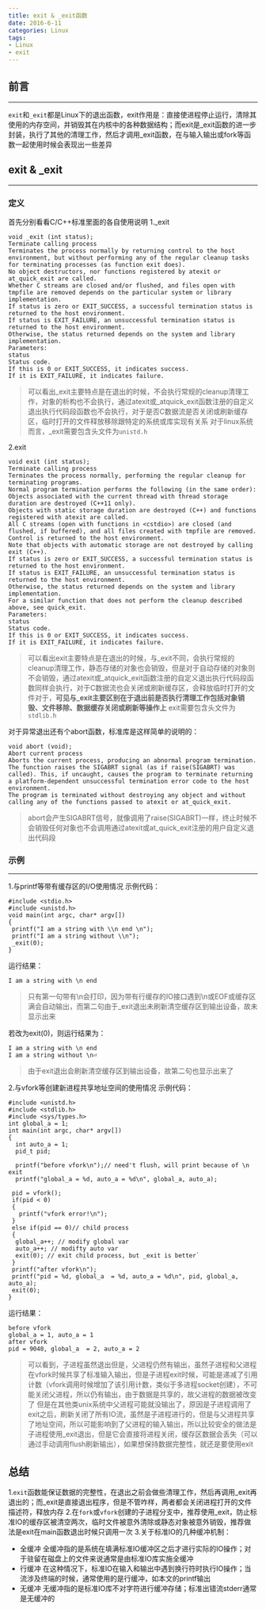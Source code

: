 ```yaml
---
title: exit & _exit函数
date: 2016-6-11
categories: Linux
tags:
- Linux
- exit
---
```


## 前言
---
`exit`和`_exit`都是Linux下的退出函数，exit作用是：直接使进程停止运行，清除其使用的内存空间，并销毁其在内核中的各种数据结构；而exit是_exit函数的进一步封装，执行了其他的清理工作，然后才调用_exit函数，在与输入输出或fork等函数一起使用时候会表现出一些差异

<!--more-->

## exit & _exit
---

### 定义
首先分别看看C/C++标准里面的各自使用说明
1._exit

    void _exit (int status);
    Terminate calling process
    Terminates the process normally by returning control to the host environment, but without performing any of the regular cleanup tasks for terminating processes (as function exit does).
    No object destructors, nor functions registered by atexit or at_quick_exit are called.
    Whether C streams are closed and/or flushed, and files open with tmpfile are removed depends on the particular system or library implementation.
    If status is zero or EXIT_SUCCESS, a successful termination status is returned to the host environment.
    If status is EXIT_FAILURE, an unsuccessful termination status is returned to the host environment.
    Otherwise, the status returned depends on the system and library implementation.
    Parameters:
    status
    Status code.
    If this is 0 or EXIT_SUCCESS, it indicates success.
    If it is EXIT_FAILURE, it indicates failure.

>可以看出_exit主要特点是在退出的时候，不会执行常规的cleanup清理工作，对象的析构也不会执行，通过atexit或_atquick_exit函数注册的自定义退出执行代码段函数也不会执行，对于是否C数据流是否关闭或刷新缓存区，临时打开的文件释放移除跟特定的系统或库实现有关系
对于linux系统而言，_exit需要包含头文件为`unistd.h`

2.exit

    void exit (int status);
    Terminate calling process
    Terminates the process normally, performing the regular cleanup for terminating programs.
    Normal program termination performs the following (in the same order):
    Objects associated with the current thread with thread storage duration are destroyed (C++11 only).
    Objects with static storage duration are destroyed (C++) and functions registered with atexit are called.
    All C streams (open with functions in <cstdio>) are closed (and flushed, if buffered), and all files created with tmpfile are removed.
    Control is returned to the host environment.
    Note that objects with automatic storage are not destroyed by calling exit (C++).
    If status is zero or EXIT_SUCCESS, a successful termination status is returned to the host environment.
    If status is EXIT_FAILURE, an unsuccessful termination status is returned to the host environment.
    Otherwise, the status returned depends on the system and library implementation.
    For a similar function that does not perform the cleanup described above, see quick_exit.
    Parameters:
    status
    Status code.
    If this is 0 or EXIT_SUCCESS, it indicates success.
    If it is EXIT_FAILURE, it indicates failure.

>可以看出exit主要特点是在退出的时候，与_exit不同，会执行常规的cleanup清理工作，静态存储的对象也会销毁，但是对于自动存储的对象则不会销毁，通过atexit或_atquick_exit函数注册的自定义退出执行代码段函数同样会执行，对于C数据流也会关闭或刷新缓存区，会释放临时打开的文件对于，**可见与_exit主要区别在于退出前是否执行清理工作包括对象销毁、文件移除、数据缓存关闭或刷新等操作上**
exit需要包含头文件为`stdlib.h`

对于异常退出还有个abort函数，标准库是这样简单的说明的：

    void abort (void);
    Abort current process
    Aborts the current process, producing an abnormal program termination.
    The function raises the SIGABRT signal (as if raise(SIGABRT) was called). This, if uncaught, causes the program to terminate returning a platform-dependent unsuccessful termination error code to the host environment.
    The program is terminated without destroying any object and without calling any of the functions passed to atexit or at_quick_exit.

>abort会产生SIGABRT信号，就像调用了raise(SIGABRT)一样，终止时候不会销毁任何对象也不会调用通过atexit或at_quick_exit注册的用户自定义退出代码段

### 示例
---
1.与printf等带有缓存区的I/O使用情况
示例代码：
```
#include <stdio.h>
#include <unistd.h>
void main(int argc, char* argv[])
{
 printf("I am a string with \\n end \n");
 printf("I am a string without \\n");
 _exit(0);
}
```

运行结果：
    
    I am a string with \n end 

>只有第一句带有\n会打印，因为带有行缓存的IO接口遇到\n或EOF或缓存区满会自动输出，而第二句由于_exit退出未刷新清空缓存区到输出设备，故未显示出来

若改为exit(0)，则运行结果为：

    I am a string with \n end 
    I am a string without \n⏎  

>由于exit退出会刷新清空缓存区到输出设备，故第二句也显示出来了

2.与vfork等创建新进程共享地址空间的使用情况
示例代码：
```
#include <unistd.h>
#include <stdlib.h>
#include <sys/types.h>
int global_a = 1;
int main(int argc, char* argv[])
{
  int auto_a = 1;
  pid_t pid;

  printf("before vfork\n");// need't flush, will print because of \n exit
  printf("global_a = %d, auto_a = %d\n", global_a, auto_a);

 pid = vfork();
 if(pid < 0)
 {
   printf("vfork error!\n");
 }
 else if(pid == 0)// child process
 {
  global_a++; // modify global var
  auto_a++; // modifty auto var
  exit(0); // exit child process, but _exit is better`
 }
 printf("after vfork\n");
 printf("pid = %d, global_a  = %d, auto_a = %d\n", pid, global_a, auto_a);
 exit(0);
}         
```

运行结果：

    before vfork
    global_a = 1, auto_a = 1
    after vfork
    pid = 9040, global_a  = 2, auto_a = 2

>可以看到，子进程虽然退出但是，父进程仍然有输出，虽然子进程和父进程在vfork时候共享了标准输入输出，但是子进程exit时候，可能是递减了引用计数（vfork调用时候增加了该引用计数，类似于多进程socket创建），不可能关闭父进程，所以仍有输出，由于数据是共享的，故父进程的数据被改变了
>但是在其他类unix系统中父进程可能就没输出了，原因是子进程调用了exit之后，刷新关闭了所有IO流，虽然是子进程进行的，但是与父进程共享了地址空间，所以可能影响到了父进程的输入输出，所以比较安全的做法是子进程使用_exit退出，但是它会直接将进程关闭，缓存区数据会丢失（可以通过手动调用flush刷新输出），如果想保持数据完整性，就还是要使用exit


## 总结
1.`exit`函数能保证数据的完整性，在退出之前会做些清理工作，然后再调用_exit再退出的；而_exit是直接退出程序，但是不管咋样，两者都会关闭进程打开的文件描述符，释放内存
2.在`fork`或`vfork`创建的子进程分支中，推荐使用_exit，防止标准IO的缓存区被清空两次，临时文件被意外清除或静态对象被意外销毁，推荐做法是exit在main函数退出时候只调用一次
3.关于标准IO的几种缓冲机制：
- 全缓冲
全缓冲指的是系统在填满标准IO缓冲区之后才进行实际的IO操作；对于驻留在磁盘上的文件来说通常是由标准IO库实施全缓冲
- 行缓冲
在这种情况下，标准IO在输入和输出中遇到换行符时执行IO操作；当流涉及终端的时候，通常使用的是行缓冲，如本文的printf输出
- 无缓冲
无缓冲指的是标准IO库不对字符进行缓冲存储；标准出错流stderr通常是无缓冲的